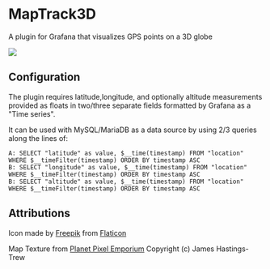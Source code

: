 # MapTrack3D

A plugin for Grafana that visualizes GPS points on a 3D globe

![](https://i.imgur.com/h0vTjA7.png)

## Configuration

The plugin requires latitude,longitude, and optionally altitude measurements provided as floats in two/three separate fields
formatted by Grafana as a "Time series".

It can be used with MySQL/MariaDB as a data source by using 2/3 queries along the lines of:
```
A: SELECT "latitude" as value, $__time(timestamp) FROM "location" WHERE $__timeFilter(timestamp) ORDER BY timestamp ASC
B: SELECT "longitude" as value, $__time(timestamp) FROM "location" WHERE $__timeFilter(timestamp) ORDER BY timestamp ASC
B: SELECT "altitude" as value, $__time(timestamp) FROM "location" WHERE $__timeFilter(timestamp) ORDER BY timestamp ASC
```

## Attributions
Icon made by [Freepik](https://www.flaticon.com/authors/freepik) from [Flaticon](https://www.flaticon.com/)

Map Texture from [Planet Pixel Emporium](http://planetpixelemporium.com) Copyright (c) James Hastings-Trew